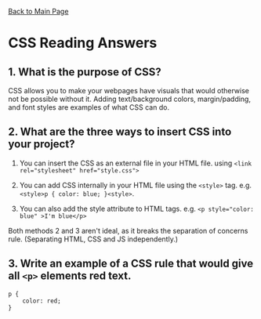 [Back to Main Page](https://roguestar112.github.io/reading-notes/)

# CSS Reading Answers

## 1. What is the purpose of CSS?

CSS allows you to make your webpages have visuals
that would otherwise not be possible without it. Adding text/background colors, margin/padding,
and font styles are examples of what CSS can do.

## 2. What are the three ways to insert CSS into your project?

1. You can insert the CSS as an external file in your HTML file.
    using `<link rel="stylesheet" href="style.css">`

2. You can add CSS internally in your HTML file using the `<style>` tag.
e.g. `<style>p { color: blue; }<style>`. 

3. You can also add the style attribute to HTML tags. e.g. `<p style="color: blue" >I'm blue</p>`

Both methods 2 and 3 aren't ideal, as it breaks the
separation of concerns rule. (Separating HTML, CSS and JS independently.)

## 3. Write an example of a CSS rule that would give all `<p>` elements red text.

```
p {
    color: red;
}
```
